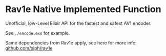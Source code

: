 # Rav1e Native Implemented Function
Unofficial, low-Level Elixir API for the fastest and safest AV1 encoder.

See `./encode.exs` for example.

Same dependencies from Rav1e apply, see here for more info: [github.com/xiph/rav1e](github.com/xiph/rav1e)